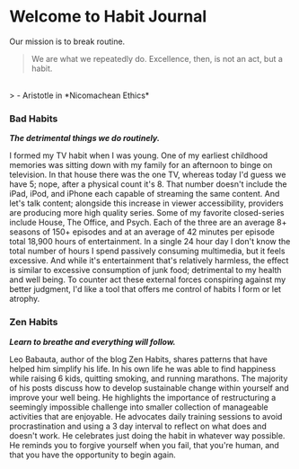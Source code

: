 # Welcome to Habit Journal
Our mission is to break routine.

> We are what we repeatedly do. Excellence, then, is not an act, but a habit.
<br/>
> - Aristotle in *Nicomachean Ethics*

### Bad Habits
_**The detrimental things we do routinely.**_

I formed my TV habit when I was young. One of my earliest childhood memories was sitting down with my family for an afternoon to binge on television. In that house there was the one TV, whereas today I'd guess we have 5; nope, after a physical count it's 8. That number doesn't include the iPad, iPod, and iPhone each capable of streaming the same content. And let's talk content; alongside this increase in viewer accessibility, providers are producing more high quality series. Some of my favorite closed-series include House, The Office, and Psych. Each of the three are an average 8+ seasons of 150+ episodes and at an average of 42 minutes per episode total 18,900 hours of entertainment. In a single 24 hour day I don't know the total number of hours I spend passively consuming multimedia, but it feels excessive. And while it's entertainment that's relatively harmless, the effect is similar to excessive consumption of junk food; detrimental to my health and well being. To counter act these external forces conspiring against my better judgment, I'd like a tool that offers me control of habits I form or let atrophy.

### Zen Habits
_**Learn to breathe and everything will follow.**_

Leo Babauta, author of the blog Zen Habits, shares patterns that have helped him simplify his life. In his own life he was able to find happiness while raising 6 kids, quitting smoking, and running marathons. The majority of his posts discuss how to develop sustainable change within yourself and improve your well being. He highlights the importance of restructuring a seemingly impossible challenge into smaller collection of manageable activities that are enjoyable. He advocates daily training sessions to avoid procrastination and using a 3 day interval to reflect on what does and doesn't work. He celebrates just doing the habit in whatever way possible. He reminds you to forgive yourself when you fail, that you're human, and that you have the opportunity to begin again.
